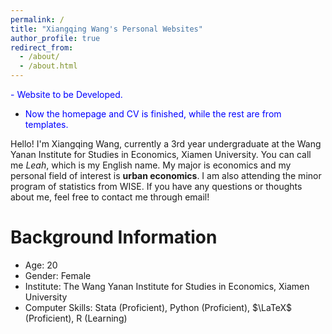 ```yaml
---
permalink: /
title: "Xiangqing Wang's Personal Websites"
author_profile: true
redirect_from: 
  - /about/
  - /about.html
---
```


<font color=blue>- Website to be Developed. 
- Now the homepage and CV is finished, while the rest are from templates.</font>

Hello! I'm Xiangqing Wang, currently a 3rd year undergraduate at the Wang Yanan Institute for Studies in Economics, Xiamen University. You can call me *Leah*, which is my English name. My major is economics and my personal field of interest is **urban economics**. I am also attending the minor program of statistics from WISE. If you have any questions or thoughts about me, feel free to contact me through email!

Background Information
=====
- Age: 20
- Gender: Female
- Institute: The Wang Yanan Institute for Studies in Economics, Xiamen University
- Computer Skills: Stata (Proficient), Python (Proficient), $\LaTeX$ (Proficient), R (Learning)
